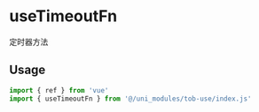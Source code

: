 # useTimeoutFn

定时器方法

## Usage

```js
import { ref } from 'vue'
import { useTimeoutFn } from '@/uni_modules/tob-use/index.js'


```

